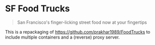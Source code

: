 SF Food Trucks
===

> San Francisco's finger-licking street food now at your fingertips

This is a repackaging of https://github.com/prakhar1989/FoodTrucks to include
multiple containers and a (reverse) proxy server.
